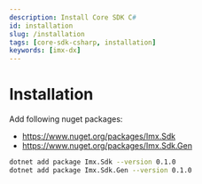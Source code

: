 ```yaml
---
description: Install Core SDK C#
id: installation
slug: /installation
tags: [core-sdk-csharp, installation]
keywords: [imx-dx]
---
```


# Installation

Add following nuget packages:
* https://www.nuget.org/packages/Imx.Sdk
* https://www.nuget.org/packages/Imx.Sdk.Gen

```sh
dotnet add package Imx.Sdk --version 0.1.0
dotnet add package Imx.Sdk.Gen --version 0.1.0
```
